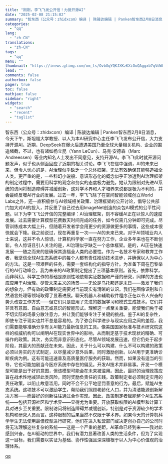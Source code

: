 ```yaml
---
title: "刚刚，李飞飞发公开信！力挺开源AI"
date: "2025-02-08 21:15:02"
summary: "智东西（公众号：zhidxcom）编译 | 陈骏达编辑 | Panken智东西2月8日消息，今天下午..."
categories:
  - "qq"
lang:
  - "zh-CN"
translations:
  - "zh-CN"
tags:
  - "qq"
menu: ""
thumbnail: "https://inews.gtimg.com/om_ls/OvbGqYQKJXKzKXiOoQAggxb7qVdWUT0exKzwRJv-uueyQAA_640360/0"
lead: ""
comments: false
authorbox: false
pager: true
toc: false
mathjax: false
sidebar: "right"
widgets:
  - "search"
  - "recent"
  - "taglist"
---
```


智东西（公众号：zhidxcom）编译 | 陈骏达编辑 | Panken智东西2月8日消息，今天下午，斯坦福大学教授、以人为本AI研究中心主任李飞飞发布公开信，大力支持开源AI。近期，DeepSeek在爆火后遭遇美国乃至全球大量相关机构、企业的围追堵截，不过，也有诸如杨立昆（Yann LeCun）、马克·安德森（Marc Andreessen）等业内知名人士发出不同意见，支持开源AI。李飞飞此时就开源问题发声，似乎也从侧面回应了近期的相关讨论。李飞飞在信中强调，AI的未来已来，但令人忧心的是，AI治理似乎缺乏一个总体框架，无法有效确保其能够造福全人类。更严重的是，一些科幻小说般、意识形态化的概念似乎正渗透到AI治理框架的制定过程中，需要用科学的观念和务实的态度极力避免。她认为限制对先进AI系统的访问将制造障碍并减缓创新，这对学术界和人才培养来说都是极为不利的，并会最终反噬AI行业的发展。过去一年，李飞飞除了在空间智能领域创立World Labs之外，还一直积极参与AI领域相关政策、治理框架的公开讨论，倡导公共部门加大对AI的投入，并反思了自己过去用ImageNet创造的众包AI模式的公平性问题。以下为李飞飞公开信的完整编译：AI治理框架，刻不容缓AI正在以惊人的速度发展。过去需要计算模型花费数天时间完成的任务，如今仅需几分钟即可完成。尽管训练成本大幅上升，但随着开发者学会用更少的资源做更多的事情，这些成本很快就会下降。我之前说过，现在再重复一次——AI的未来已来。对于AI领域业内人士来说，这并不令人惊讶。计算机科学家一直在努力工作，企业多年来也在不断创新。令人惊讶且引人关注的是，AI治理似乎缺乏一个总体框架。是的，AI正在快速发展——随之而来的是确保其造福全人类的必要性。作为一名技术专家和教育工作者，我坚信全球AI生态系统中的每个人都有责任推动技术进步，并确保以人为中心的方法。这是一项艰巨的任务，需要一套结构化的指导方针。为准备下周在巴黎举行的AI行动峰会，我为未来的AI政策制定提出了三项基本原则。首先，依靠科学，而非科幻。科学工作的基础是原则性地依赖实证数据和严谨的研究，同样的方法也应应用于AI治理。尽管未来主义的场景——无论是乌托邦还是末日——激发了我们的想象力，但有效的政策制定需要对当前现实有清晰的认识。我们在图像识别和自然语言处理等领域取得了显著进展。聊天机器人和辅助软件程序正在以令人兴奋的势头改变工作方式——但它们只是应用了先进的数据学习和模式生成技术。它们并非具有意图、自由意志或意识的智能形式。理解这一点至关重要，能使我们免于被不切实际的场景分散注意力，并让我们能够专注于关键的挑战。鉴于AI的复杂性，即使专注于现实也并不总是容易的。为了弥合科学进步与现实应用之间的差距，我们需要能够准确分享有关AI能力最新信息的工具。像美国国家标准与技术研究院这样的权威机构可以阐明AI在现实世界中的影响，从而制定基于技术现状的精确、可操作的政策。其次，务实而非意识形态化。尽管AI领域发展迅速，但它仍处于起步阶段，其最大的贡献还在未来。因此，关于什么可以构建、什么不可以构建的政策必须以务实的方式制定，以尽量减少意外后果，同时激励创新。以AI用于更准确诊断疾病为例。这有可能迅速普及高质量医疗服务的获取。然而，如果没有适当的引导，它也可能加剧当今医疗系统中存在的偏见。开发AI技术并非易事。开发一个模型可能是出于好的意图，但该模型可能会在未来被滥用。因此，最好的治理政策应旨在战术性地减轻此类风险，同时奖励负责任的实践。政策制定者必须制定实用的责任政策，以阻止故意滥用，同时不会不公平地惩罚善意的行为。最后，赋能AI生态系统。这项技术可以激励学生，帮助我们照顾老龄化人口，并为清洁能源创新解决方案——而最好的创新往往通过合作实现。因此，政策制定者赋能整个AI生态系统——包括开源社区和学术界——显得尤为重要。开放获取权限的AI模型和计算工具对进步至关重要。限制访问将制造障碍并减缓创新，特别是对于资源较少的学术机构和研究人员而言。这种限制的后果当然不仅限于学术界。如果今天的计算机科学学生无法使用最佳模型进行研究，他们在进入私营部门或决定创办自己的公司时将无法理解这些复杂的系统——这是一个严重的差距。AI革命已经到来——我对此感到兴奋。在AI驱动的世界中，我们有潜力显著改善人类的生活条件，但为了实现这一目标，我们需要以实证为基础、协作性强且深深植根于以人为中心价值观的治理体系。

[qq](https://new.qq.com/rain/a/20250208A08FOX00)
